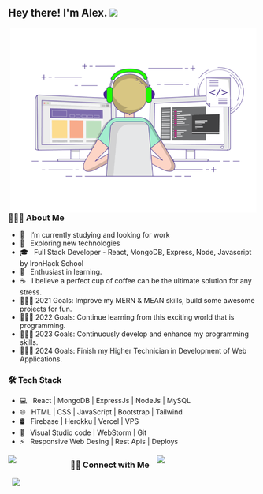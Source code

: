<h2> Hey there! I'm Alex. <img src="https://github.com/souvikguria98/souvikguria98/blob/master/Hi.gif" width="25"></h2>
<img align="right" alt="GIF" src="https://raw.githubusercontent.com/devSouvik/devSouvik/master/gif3.gif" width="500"/>

<h3> 👨🏻‍💻 About Me </h3>

- 🔭 &nbsp; I’m currently studying and looking for work
- 🤔 &nbsp; Exploring new technologies 
- 🎓 &nbsp; Full Stack Developer - React, MongoDB, Express, Node, Javascript by IronHack School
- 🌱 &nbsp; Enthusiast in learning.
- ☕ &nbsp; I believe a perfect cup of coffee can be the ultimate solution for any stress. 
- 👨🏽‍💻 2021 Goals: Improve my MERN & MEAN skills, build some awesome projects for fun.
- 👨🏽‍💻 2022 Goals: Continue learning from this exciting world that is programming.
- 👨🏽‍💻 2023 Goals: Continuously develop and enhance my programming skills.
- 👨🏽‍💻 2024 Goals: Finish my Higher Technician in Development of Web Applications.

<h3>🛠 Tech Stack</h3>


- 💻 &nbsp; React | MongoDB | ExpressJs | NodeJs | MySQL 
- 🌐 &nbsp; HTML | CSS | JavaScript | Bootstrap | Tailwind 
- 🛢  &nbsp; Firebase | Herokku | Vercel | VPS
- 🔧 &nbsp; Visual Studio code | WebStorm | Git
- ⚡ &nbsp; Responsive Web Desing | Rest Apis | Deploys



<img width="25%" align="left" src="https://camo.githubusercontent.com/15a941de170f97b2fef82fe902bdb29c2089bbf18ec21b0131e96081499db821/68747470733a2f2f692e696d6775722e636f6d2f717137774d57342e706e67" />
<img width="40%" align="right" src="https://www.codewars.com/users/ftvalex01/badges/large" />






<h3> 🤝🏻 Connect with Me </h3>
&nbsp; <a href="https://www.linkedin.com/in/alejandro-suarez-sarabia/" target="_blank" rel="noopener noreferrer"><img src="https://img.icons8.com/plasticine/100/000000/linkedin.png" width="50" /></a>




